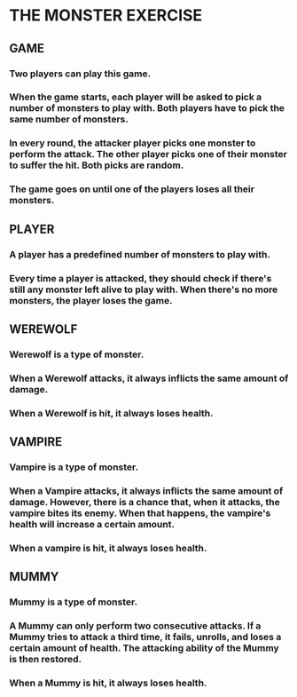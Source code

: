# THE MONSTER EXERCISE

## GAME

### Two players can play this game.

### When the game starts, each player will be asked to pick a number of monsters to play with. Both players have to pick the same number of monsters.

### In every round, the attacker player picks one monster to perform the attack. The other player picks one of their monster to suffer the hit. Both picks are random.

### The game goes on until one of the players loses all their monsters.

## PLAYER

### A player has a predefined number of monsters to play with.

### Every time a player is attacked, they should check if there's still any monster left alive to play with. When there's no more monsters, the player loses the game.

## WEREWOLF

### Werewolf is a type of monster.

### When a Werewolf attacks, it always inflicts the same amount of damage.

### When a Werewolf is hit, it always loses health.

## VAMPIRE

### Vampire is a type of monster.

### When a Vampire attacks, it always inflicts the same amount of damage. However, there is a chance that, when it attacks, the vampire bites its enemy. When that happens, the vampire's health will increase a certain amount.

### When a vampire is hit, it always loses health.

## MUMMY

### Mummy is a type of monster.

### A Mummy can only perform two consecutive attacks. If a Mummy tries to attack a third time, it fails, unrolls, and loses a certain amount of health. The attacking ability of the Mummy is then restored.

### When a Mummy is hit, it always loses health.
